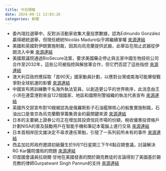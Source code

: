 ```yaml
---
title: 今日頭條
date: 2024-09-11 13:03:26
categories: 新聞            
---
```

- 委內瑞拉選舉中，反對派活動家收集大量投票數據，認為Edmundo González贏得總統選舉，但現任總統Nicolás Maduro似乎將繼續掌權 [來源連結](https://www.theguardian.com/world/article/2024/sep/11/venezuela-election-maduro-gonzalez-exiled)
- 美國和英國對伊朗實施制裁，因其向烏克蘭提供武器，此舉旨在阻止武器從伊朗流入中東 [來源連結](https://www.theguardian.com/world/article/2024/sep/11/ukraine-war-briefing-were-working-that-out-now-biden-on-long-range-strikes)
- 美國眾議院通過BioSecure法案，要求美國藥企停止與五家中國生物技術公司合作至2032年，這些公司被指控與解放軍合作，但它們否認了這些指控 [來源連結](https://asiatimes.com/2024/09/beijing-slams-us-house-for-hawkish-china-week/)
- 澳大利亞政府應採取「首90天」國家動員計劃，以應對台灣或南海可能爆發戰爭對全球航運的影響 [來源連結](https://asiatimes.com/2024/09/preparing-for-a-china-war-in-australia/)
- 中國宣布將訓練數千名海外執法官員，以創造更公平的世界秩序，此消息由王小洪在連雲港對來自122個國家、地區和國際刑警組織的執法代表宣布 [來源連結](https://www.theguardian.com/world/article/2024/sep/11/china-to-train-thousands-of-overseas-law-enforcement-officers-to-create-more-fair-world-order)
- 英國外交部宣布對10艘被認為是俄羅斯影子石油艦隊核心的船隻實施制裁，石油出口是普京為烏克蘭戰爭籌集資金的最關鍵來源 [來源連結](https://www.theguardian.com/world/article/2024/sep/11/uk-sanctions-ships-crackdown-russia-shadow-oil-fleet)
- 日本的主要網上證券公司正在增加其投資信託市場的份額，稅收優惠投資帳戶計劃NISA的普及鼓勵用戶在智能手機和筆記本電腦上進行交易 [來源連結](https://www.japantimes.co.jp/business/2024/09/11/companies/japan-online-brokers/)
- 日本首相岸田文雄決定不尋求連任黨魁，引發了一系列前所未有的事件 [來源連結](https://www.japantimes.co.jp/news/2024/09/11/japan/politics/curtain-raiser-ldp-presidential-election/)
- 西孟加拉邦政府邀請初級醫生於9月11日星期三下午6點召開會議，討論解決RG Kar醫院僵局的問題 [來源連結](https://www.thehindu.com/news/national/west-bengal/agitating-doctors-write-to-cm-mamata-seeking-appointment-to-resolve-rg-kar-impasse/article68629663.ece)
- 印度國會議員拉胡爾·甘地在美國發表的關於錫克教徒的言論得到了美國基於錫克教的律師Gurpatwant Singh Pannun的支持 [來源連結](https://www.thehindu.com/news/national/pro-khalistan-activist-gurpatwant-pannun-backs-rahul-gandhis-statements-on-sikhs-in-india/article68629558.ece)



